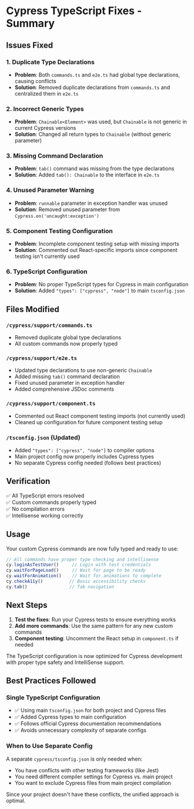 # Cypress TypeScript Fixes - Summary

## Issues Fixed

### 1. **Duplicate Type Declarations**
- **Problem**: Both `commands.ts` and `e2e.ts` had global type declarations, causing conflicts
- **Solution**: Removed duplicate declarations from `commands.ts` and centralized them in `e2e.ts`

### 2. **Incorrect Generic Types**
- **Problem**: `Chainable<Element>` was used, but `Chainable` is not generic in current Cypress versions
- **Solution**: Changed all return types to `Chainable` (without generic parameter)

### 3. **Missing Command Declaration**
- **Problem**: `tab()` command was missing from the type declarations
- **Solution**: Added `tab(): Chainable` to the interface in `e2e.ts`

### 4. **Unused Parameter Warning**
- **Problem**: `runnable` parameter in exception handler was unused
- **Solution**: Removed unused parameter from `Cypress.on('uncaught:exception')`

### 5. **Component Testing Configuration**
- **Problem**: Incomplete component testing setup with missing imports
- **Solution**: Commented out React-specific imports since component testing isn't currently used

### 6. **TypeScript Configuration**
- **Problem**: No proper TypeScript types for Cypress in main configuration
- **Solution**: Added `"types": ["cypress", "node"]` to main `tsconfig.json`

## Files Modified

### `/cypress/support/commands.ts`
- Removed duplicate global type declarations
- All custom commands now properly typed

### `/cypress/support/e2e.ts`
- Updated type declarations to use non-generic `Chainable`
- Added missing `tab()` command declaration
- Fixed unused parameter in exception handler
- Added comprehensive JSDoc comments

### `/cypress/support/component.ts`
- Commented out React component testing imports (not currently used)
- Cleaned up configuration for future component testing setup

### `/tsconfig.json` (Updated)
- Added `"types": ["cypress", "node"]` to compiler options
- Main project config now properly includes Cypress types
- No separate Cypress config needed (follows best practices)

## Verification

✅ All TypeScript errors resolved  
✅ Custom commands properly typed  
✅ No compilation errors  
✅ Intellisense working correctly  

## Usage

Your custom Cypress commands are now fully typed and ready to use:

```typescript
// All commands have proper type checking and intellisense
cy.loginAsTestUser()     // Login with test credentials
cy.waitForPageLoad()     // Wait for page to be ready
cy.waitForAnimation()    // Wait for animations to complete
cy.checkA11y()          // Basic accessibility checks
cy.tab()                // Tab navigation
```

## Next Steps

1. **Test the fixes**: Run your Cypress tests to ensure everything works
2. **Add more commands**: Use the same pattern for any new custom commands
3. **Component testing**: Uncomment the React setup in `component.ts` if needed

The TypeScript configuration is now optimized for Cypress development with proper type safety and IntelliSense support.

## Best Practices Followed

### **Single TypeScript Configuration**
- ✅ Using main `tsconfig.json` for both project and Cypress files
- ✅ Added Cypress types to main configuration
- ✅ Follows official Cypress documentation recommendations
- ✅ Avoids unnecessary complexity of separate configs

### **When to Use Separate Config**
A separate `cypress/tsconfig.json` is only needed when:
- You have conflicts with other testing frameworks (like Jest)
- You need different compiler settings for Cypress vs. main project
- You want to exclude Cypress files from main project compilation

Since your project doesn't have these conflicts, the unified approach is optimal.
